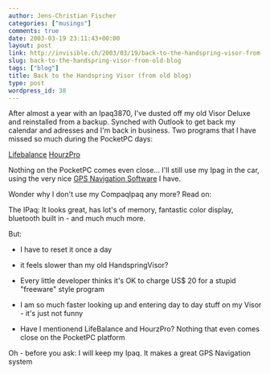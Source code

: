 ```yaml
---
author: Jens-Christian Fischer
categories: ["musings"]
comments: true
date: 2003-03-19 23:11:43+00:00
layout: post
link: http://invisible.ch/2003/03/19/back-to-the-handspring-visor-from-old-blog/
slug: back-to-the-handspring-visor-from-old-blog
tags: ["blog"]
title: Back to the Handspring Visor (from old blog)
type: post
wordpress_id: 38
---
```


After almost a year with an Ipaq3870, I've dusted off my old Visor Deluxe and reinstalled from a backup. Synched with Outlook to get back my calendar and adresses and I'm back in business. Two programs that I have missed so much during the PocketPC days: 

[Lifebalance](http://www.llamagraphics.com)
[HourzPro ](http://www.zoskware.com)

Nothing on the PocketPC comes even close... 
I'll still use my Ipag in the car, using the very nice [GPS Navigation Software](http://www.navigon.de)  I have. 

Wonder why I don't use my CompaqIpaq any more?  Read on:
<!-- more -->
The IPaq: It looks great, has lot's of memory, fantastic color display, bluetooth built in - and much much more. 

But: 





  * I have to reset it once a day 

  * it feels slower than my old HandspringVisor? 

  * Every little developer thinks it's OK to charge US$ 20 for a stupid "freeware" style program 

  * I am so much faster looking up and entering day to day stuff on my Visor - it's just not funny 

  * Have I mentionend LifeBalance and HourzPro? Nothing that even comes close on the PocketPC platform 



Oh - before you ask: I will keep my Ipaq. It makes a great GPS Navigation system 
